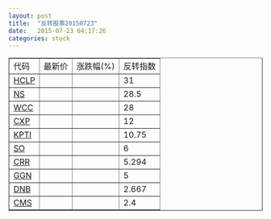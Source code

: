 ```yaml
---
layout: post
title:  "反转股票20150723"
date:   2015-07-23 04:17:26
categories: stock
---
```


<script type="text/javascript">
var stockList = []
stockList.push('gb_hclp');
stockList.push('gb_ns');
stockList.push('gb_wcc');
stockList.push('gb_cxp');
stockList.push('gb_kpti');
stockList.push('gb_so');
stockList.push('gb_crr');
stockList.push('gb_ggn');
stockList.push('gb_dnb');
stockList.push('gb_cms');
</script>

<table border="1">
 <tr>
 <td>代码</td>
  <td>最新价</td>
  <td>涨跌幅(%)</td>
 <td>反转指数</td>
</tr>
  <tr id="hclp"><td><a href="http://stock.finance.sina.com.cn/usstock/quotes/HCLP.html" target="_blank">HCLP</a></td><td></td><td></td><td>31</td></tr>
  <tr id="ns"><td><a href="http://stock.finance.sina.com.cn/usstock/quotes/NS.html" target="_blank">NS</a></td><td></td><td></td><td>28.5</td></tr>
  <tr id="wcc"><td><a href="http://stock.finance.sina.com.cn/usstock/quotes/WCC.html" target="_blank">WCC</a></td><td></td><td></td><td>28</td></tr>
  <tr id="cxp"><td><a href="http://stock.finance.sina.com.cn/usstock/quotes/CXP.html" target="_blank">CXP</a></td><td></td><td></td><td>12</td></tr>
  <tr id="kpti"><td><a href="http://stock.finance.sina.com.cn/usstock/quotes/KPTI.html" target="_blank">KPTI</a></td><td></td><td></td><td>10.75</td></tr>
  <tr id="so"><td><a href="http://stock.finance.sina.com.cn/usstock/quotes/SO.html" target="_blank">SO</a></td><td></td><td></td><td>6</td></tr>
  <tr id="crr"><td><a href="http://stock.finance.sina.com.cn/usstock/quotes/CRR.html" target="_blank">CRR</a></td><td></td><td></td><td>5.294</td></tr>
  <tr id="ggn"><td><a href="http://stock.finance.sina.com.cn/usstock/quotes/GGN.html" target="_blank">GGN</a></td><td></td><td></td><td>5</td></tr>
  <tr id="dnb"><td><a href="http://stock.finance.sina.com.cn/usstock/quotes/DNB.html" target="_blank">DNB</a></td><td></td><td></td><td>2.667</td></tr>
  <tr id="cms"><td><a href="http://stock.finance.sina.com.cn/usstock/quotes/CMS.html" target="_blank">CMS</a></td><td></td><td></td><td>2.4</td></tr>
</table>
